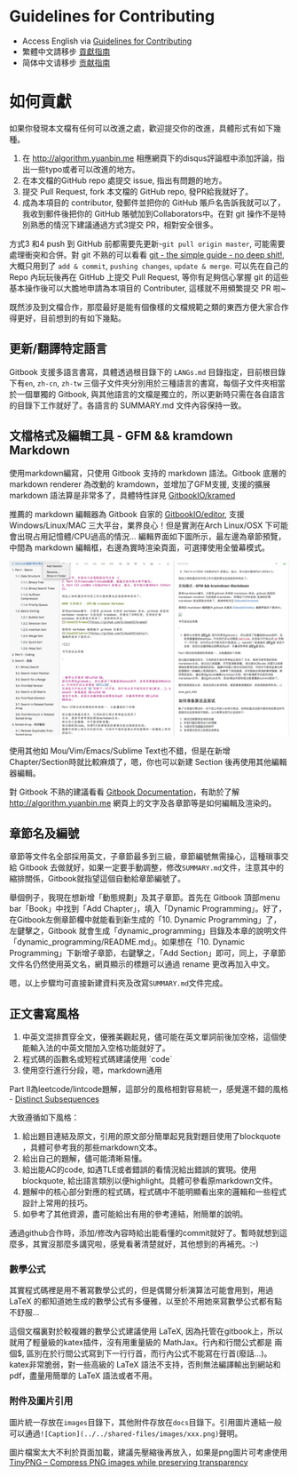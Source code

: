 # Guidelines for Contributing

- Access English via [Guidelines for Contributing](http://algorithm.yuanbin.me/en/faq/guidelines_for_contributing.md)
- 繁體中文請移步 [貢獻指南](http://algorithm.yuanbin.me/zh-tw/faq/guidelines_for_contributing.md)
- 简体中文请移步 [贡献指南](http://algorithm.yuanbin.zh-hans/faq/guidelines_for_contributing.md)
# 如何貢獻

如果你發現本文檔有任何可以改進之處，歡迎提交你的改進，具體形式有如下幾種。

1. 在 <http://algorithm.yuanbin.me> 相應網頁下的disqus評論框中添加評論，指出一些typo或者可以改進的地方。
2. 在本文檔的GitHub repo 處提交 issue, 指出有問題的地方。
3. 提交 Pull Request, fork 本文檔的 GitHub repo, 發PR給我就好了。
4. 成為本項目的 contributor, 發郵件並把你的 GitHub 賬戶名告訴我就可以了，我收到郵件後把你的 GitHub 賬號加到Collaborators中。在對 git 操作不是特別熟悉的情況下建議通過方式3提交 PR，相對安全很多。

方式3 和4 push 到 GitHub 前都需要先更新-`git pull origin master`, 可能需要處理衝突和合併。對 git 不熟的可以看看 [git - the simple guide - no deep shit!](http://rogerdudler.github.io/git-guide/), 大概只用到了 `add & commit`, `pushing changes`, `update & merge`. 可以先在自己的 Repo 內玩玩後再在 GitHub 上提交 Pull Request, 等你有足夠信心掌握 git 的這些基本操作後可以大膽地申請為本項目的 Contributer, 這樣就不用頻繁提交 PR 啦~

既然涉及到文檔合作，那麼最好是能有個像樣的文檔規範之類的東西方便大家合作得更好，目前想到的有如下幾點。

## 更新/翻譯特定語言

Gitbook 支援多語言書寫，具體透過根目錄下的 `LANGs.md` 目錄指定，目前根目錄下有`en`, `zh-cn`, `zh-tw` 三個子文件夾分別用於三種語言的書寫，每個子文件夾相當於一個單獨的 Gitbook, 與其他語言的文檔是獨立的，所以更新時只需在各自語言的目錄下工作就好了。各語言的 SUMMARY.md 文件內容保持一致。

## 文檔格式及編輯工具 - GFM && kramdown Markdown

使用markdown編寫，只使用 Gitbook 支持的 markdown 語法。Gitbook 底層的 markdown renderer 為改動的 kramdown，並增加了GFM支援, 支援的擴展 markdown 語法算是非常多了，具體特性詳見 [GitbookIO/kramed](https://github.com/GitbookIO/kramed)

推薦的 markdown 編輯器為 Gitbook 自家的 [GitbookIO/editor](https://github.com/GitbookIO/editor), 支援 Windows/Linux/MAC 三大平台，業界良心！但是實測在Arch Linux/OSX 下可能會出現占用記憶體/CPU過高的情況... 編輯界面如下圖所示，最左邊為章節預覽，中間為 markdown 編輯框，右邊為實時渲染頁面，可選擇使用全螢幕模式。

![Gitbook Editor](../../shared-files/images/gitbook_editor.png)

使用其他如 Mou/Vim/Emacs/Sublime Text也不錯，但是在新增Chapter/Section時就比較麻煩了，嗯，你也可以新建 Section 後再使用其他編輯器編輯。

對 Gitbook 不熟的建議看看 [Gitbook Documentation](http://help.gitbook.com/)，有助於了解 http://algorithm.yuanbin.me 網頁上的文字及各章節等是如何編輯及渲染的。

## 章節名及編號

章節等文件名全部採用英文，子章節最多到三級，章節編號無需操心，這種瑣事交給 Gitbook 去做就好，如果一定要手動調整，修改`SUMMARY.md`文件，注意其中的縮排關係，Gitbook就指望這個自動給章節編號了。

舉個例子，我現在想新增「動態規劃」及其子章節。首先在 Gitbook 頂部menu bar「Book」中找到「Add Chapter」，填入「Dynamic Programming」。好了，在Gitbook左側章節欄中就能看到新生成的「10. Dynamic Programming」了，左鍵擊之，Gitbook 就會生成「dynamic_programming」目錄及本章的說明文件「dynamic_programming/README.md」。如果想在「10. Dynamic Programming」下新增子章節，右鍵擊之，「Add Section」即可，同上，子章節文件名仍然使用英文名，網頁顯示的標題可以通過 rename 更改再加入中文。

嗯，以上步驟均可直接新建資料夾及改寫`SUMMARY.md`文件完成。

## 正文書寫風格

1. 中英文混排貫穿全文，優雅美觀起見，儘可能在英文單詞前後加空格，這個使能輸入法的中英文間加入空格功能就好了。
2. 程式碼的函數名或短程式碼建議使用 \`code\`
3. 使用空行進行分段，嗯，markdown通用

Part II為leetcode/lintcode題解，這部分的風格相對容易統一，感覺還不錯的風格 - [Distinct Subsequences](https://github.com/billryan/algorithm-exercise/blob/master/zh-hans/dynamic_programming/distinct_subsequences.md)

大致遵循如下風格：

1. 給出題目連結及原文，引用的原文部分簡單起見我對題目使用了blockquote ，具體可參考我的那些markdown文本。
2. 給出自己的題解，儘可能清晰易懂。
3. 給出能AC的code, 如遇TLE或者錯誤的看情況給出錯誤的實現。使用blockquote, 給出語言類別以便highlight。具體可參看原markdown文件。
4. 題解中的核心部分對應的程式碼，程式碼中不能明顯看出來的邏輯和一些程式設計上常用的技巧。
5. 如參考了其他資源，盡可能給出有用的參考連結，附簡單的說明。

通過github合作時，添加/修改內容時給出能看懂的commit就好了。暫時就想到這麼多，其實沒那麼多講究啦，感覺看著清楚就好，其他想到的再補充。:-)

### 數學公式

其實程式碼裡是用不著寫數學公式的，但是偶爾分析演算法可能會用到，用過 LaTeX 的都知道她生成的數學公式有多優雅，以至於不用她來寫數學公式都有點不舒服...

這個文檔裏對於較複雜的數學公式建議使用 LaTeX, 因為托管在gitbook上，所以就用了輕量級的katex插件，沒有用重量級的 MathJax。行內和行間公式都是 兩個$, 區別在於行間公式寫到下一行行首，而行內公式不能寫在行首(廢話...)。katex非常脆弱，對一些高級的 LaTeX 語法不支持，否則無法編譯輸出到網站和pdf，盡量用簡單的 LaTeX 語法或者不用。

### 附件及圖片引用

圖片統一存放在`images`目錄下，其他附件存放在`docs`目錄下。引用圖片連結一般可以通過`![Caption](../../shared-files/images/xxx.png)`聲明。

圖片檔案太大不利於頁面加載，建議先壓縮後再放入，如果是png圖片可考慮使用 [TinyPNG – Compress PNG images while preserving transparency](https://tinypng.com/)
